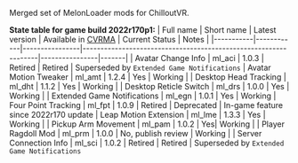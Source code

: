 Merged set of MelonLoader mods for ChilloutVR.

**State table for game build 2022r170p1:**
| Full name | Short name | Latest version | Available in [CVRMA](https://github.com/knah/CVRMelonAssistant) | Current Status | Notes |
|-----------|------------|----------------|-----------------------------------------------------------------|----------------|-------|
| Avatar Change Info | ml_aci | 1.0.3 | Retired | Retired | Superseded by `Extended Game Notifications`
| Avatar Motion Tweaker | ml_amt | 1.2.4 | Yes | Working |
| Desktop Head Tracking | ml_dht | 1.1.2 | Yes | Working |
| Desktop Reticle Switch | ml_drs | 1.0.0 | Yes | Working |
| Extended Game Notifications | ml_egn | 1.0.1 | Yes | Working
| Four Point Tracking | ml_fpt | 1.0.9 | Retired | Deprecated | In-game feature since 2022r170 update
| Leap Motion Extension | ml_lme | 1.3.3 | Yes | Working |
| Pickup Arm Movement | ml_pam | 1.0.2 | Yes| Working |
| Player Ragdoll Mod | ml_prm | 1.0.0 | No, publish review | Working |
| Server Connection Info | ml_sci | 1.0.2 | Retired | Retired | Superseded by `Extended Game Notifications`
